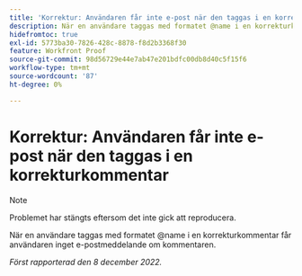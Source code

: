 ```yaml
---
title: 'Korrektur: Användaren får inte e-post när den taggas i en korrekturkommentar'
description: När en användare taggas med formatet @name i en korrekturkommentar får användaren inget e-postmeddelande om kommentaren.
hidefromtoc: true
exl-id: 5773ba30-7826-428c-8878-f8d2b3368f30
feature: Workfront Proof
source-git-commit: 98d56729e44e7ab47e201bdfc00db8d40c5f15f6
workflow-type: tm+mt
source-wordcount: '87'
ht-degree: 0%

---
```


# Korrektur: Användaren får inte e-post när den taggas i en korrekturkommentar

>[!NOTE]
>
>Problemet har stängts eftersom det inte gick att reproducera.

När en användare taggas med formatet @name i en korrekturkommentar får användaren inget e-postmeddelande om kommentaren.

_Först rapporterad den 8 december 2022._
